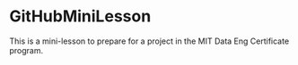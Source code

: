 # GitHubMiniLesson
This is a mini-lesson to prepare for a project in the MIT Data Eng Certificate program.
